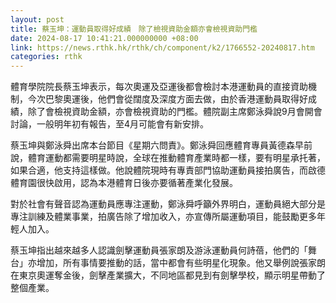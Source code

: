 ```yaml
---
layout: post
title: 蔡玉坤：運動員取得好成績　除了檢視資助金額亦會檢視資助門檻
date: 2024-08-17 10:41:21.000000000 +08:00
link: https://news.rthk.hk/rthk/ch/component/k2/1766552-20240817.htm
categories: rthk
---
```


體育學院院長蔡玉坤表示，每次奧運及亞運後都會檢討本港運動員的直接資助機制，今次巴黎奧運後，他們會從闊度及深度方面去做，由於香港運動員取得好成績，除了會檢視資助金額，亦會檢視資助的門檻。體院副主席鄭泳舜說9月會開會討論，一般明年初有報告，至4月可能會有新安排。

蔡玉坤與鄭泳舜出席本台節目《星期六問責》。鄭泳舜回應體育專員黃德森早前說，體育運動都需要明星時說，全球在推動體育產業時都一樣，要有明星承托著，如果合適，他支持這樣做。他說體院現時有專責部門協助運動員接拍廣告，而啟德體育園很快啟用，認為本港體育日後亦要循著產業化發展。

對於社會有聲音認為運動員應專注運動，鄭泳舜呼籲外界明白，運動員絕大部分是專注訓練及體業事業，拍廣告除了增加收入，亦宣傳所屬運動項目，能鼓勵更多年輕人加入。

蔡玉坤指出越來越多人認識劍擊運動員張家朗及游泳運動員何詩蓓，他們的「舞台」亦增加，所有事情要推動的話，當中都會有些明星化現象。他又舉例說張家朗在東京奧運奪金後，劍擊產業擴大，不同地區都見到有劍擊學校，顯示明星帶動了整個產業。
